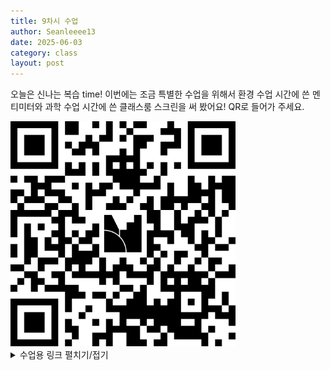 ```yaml
---
title: 9차시 수업
author: Seanleeee13
date: 2025-06-03
category: class
layout: post
---
```


오늘은 신나는 복습 time! 이번에는 조금 특별한 수업을 위해서 환경 수업 시간에 쓴 멘티미터와 과학 수업 시간에 쓴 클래스룸 스크린을 써 봤어요! QR로 들어가 주세요.

<img src="/assets/gitbook/images/class/qr_menti9.png" width=360 height=360 alt="https://www.menti.com/alsu5fhv66zr">

<details>
<summary>수업용 링크 펼치기/접기</summary>
<a href="https://www.mentimeter.com/app/presentation/alx586qnbzfbz5qjnoygnpte1crs9utn/edit?question=19qqmsgid8c4">멘티미터 - present 버튼 누르기</a>
<a href="https://www.mentimeter.com/app/presentation/alx586qnbzfbz5qjnoygnpte1crs9utn/mentimote">멘티모트</a>
<a href="https://classroomscreen.com/">클래스룸 스크린</a>
</details>